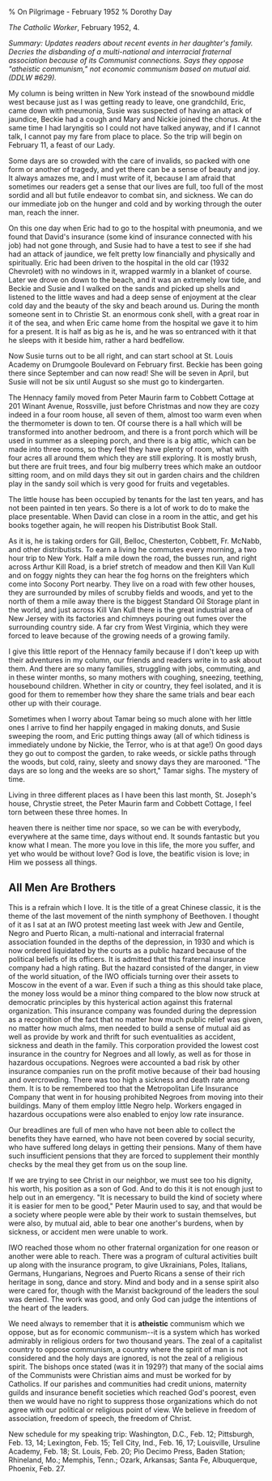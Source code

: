 % On Pilgrimage - February 1952
% Dorothy Day

*The Catholic Worker*, February 1952, 4.

*Summary: Updates readers about recent events in her daughter's family.
Decries the disbanding of a multi-national and interracial fraternal
association because of its Communist connections. Says they oppose
"atheistic communism," not economic communism based on mutual aid. (DDLW
\#629).*

My column is being written in New York instead of the snowbound middle
west because just as I was getting ready to leave, one grandchild, Eric,
came down with pneumonia, Susie was suspected of having an attack of
jaundice, Beckie had a cough and Mary and Nickie joined the chorus. At
the same time I had laryngitis so I could not have talked anyway, and if
I cannot talk, I cannot pay my fare from place to place. So the trip
will begin on February 11, a feast of our Lady.

Some days are so crowded with the care of invalids, so packed with one
form or another of tragedy, and yet there can be a sense of beauty and
joy. It always amazes me, and I must write of it, because I am afraid
that sometimes our readers get a sense that our lives are full, too full
of the most sordid and all but futile endeavor to combat sin, and
sickness. We can do our immediate job on the hunger and cold and by
working through the outer man, reach the inner.

On this one day when Eric had to go to the hospital with pneumonia, and
we found that David's insurance (some kind of insurance connected with
his job) had not gone through, and Susie had to have a test to see if
she had had an attack of jaundice, we felt pretty low financially and
physically and spiritually. Eric had been driven to the hospital in the
old car (1932 Chevrolet) with no windows in it, wrapped warmly in a
blanket of course. Later we drove on down to the beach, and it was an
extremely low tide, and Beckie and Susie and I walked on the sands and
picked up shells and listened to the little waves and had a deep sense
of enjoyment at the clear cold day and the beauty of the sky and beach
around us. During the month someone sent in to Christie St. an enormous
conk shell, with a great roar in it of the sea, and when Eric came home
from the hospital we gave it to him for a present. It is half as big as
he is, and he was so entranced with it that he sleeps with it beside
him, rather a hard bedfellow.

Now Susie turns out to be all right, and can start school at St. Louis
Academy on Drumgoole Boulevard on February first. Beckie has been going
there since September and can now read! She will be seven in April, but
Susie will not be six until August so she must go to kindergarten.

The Hennacy family moved from Peter Maurin farm to Cobbett Cottage at
201 Winant Avenue, Rossville, just before Christmas and now they are
cozy indeed in a four room house, all seven of them, almost too warm
even when the thermometer is down to ten. Of course there is a hall
which will be transformed into another bedroom, and there is a front
porch which will be used in summer as a sleeping porch, and there is a
big attic, which can be made into three rooms, so they feel they have
plenty of room, what with four acres all around them which they are
still exploring. It is mostly brush, but there are fruit trees, and four
big mulberry trees which make an outdoor sitting room, and on mild days
they sit out in garden chairs and the children play in the sandy soil
which is very good for fruits and vegetables.

The little house has been occupied by tenants for the last ten years,
and has not been painted in ten years. So there is a lot of work to do
to make the place presentable. When David can close in a room in the
attic, and get his books together again, he will reopen his Distributist
Book Stall.

As it is, he is taking orders for Gill, Belloc, Chesterton, Cobbett, Fr.
McNabb, and other distributists. To earn a living he commutes every
morning, a two hour trip to New York. Half a mile down the road, the
busses run, and right across Arthur Kill Road, is a brief stretch of
meadow and then Kill Van Kull and on foggy nights they can hear the fog
horns on the freighters which come into Socony Port nearby. They live on
a road with few other houses, they are surrounded by miles of scrubby
fields and woods, and yet to the north of them a mile away there is the
biggest Standard Oil Storage plant in the world, and just across Kill
Van Kull there is the great industrial area of New Jersey with its
factories and chimneys pouring out fumes over the surrounding country
side. A far cry from West Virginia, which they were forced to leave
because of the growing needs of a growing family.

I give this little report of the Hennacy family because if I don't keep
up with their adventures in my column, our friends and readers write in
to ask about them. And there are so many families, struggling with jobs,
commuting, and in these winter months, so many mothers with coughing,
sneezing, teething, housebound children. Whether in city or country,
they feel isolated, and it is good for them to remember how they share
the same trials and bear each other up with their courage.

Sometimes when I worry about Tamar being so much alone with her little
ones I arrive to find her happily engaged in making donuts, and Susie
sweeping the room, and Eric putting things away (all of which tidiness
is immediately undone by Nickie, the Terror, who is at that age!) On
good days they go out to compost the garden, to rake weeds, or sickle
paths through the woods, but cold, rainy, sleety and snowy days they are
marooned. "The days are so long and the weeks are so short," Tamar
sighs. The mystery of time.

Living in three different places as I have been this last month, St.
Joseph's house, Chrystie street, the Peter Maurin farm and Cobbett
Cottage, I feel torn between these three homes. In

heaven there is neither time nor space, so we can be with everybody,
everywhere at the same time, days without end. It sounds fantastic but
you know what I mean. The more you love in this life, the more you
suffer, and yet who would be without love? God is love, the beatific
vision is love; in Him we possess all things.

All Men Are Brothers
--------------------

This is a refrain which I love. It is the title of a great Chinese
classic, it is the theme of the last movement of the ninth symphony of
Beethoven. I thought of it as I sat at an IWO protest meeting last week
with Jew and Gentile, Negro and Puerto Rican, a multi-national and
interracial fraternal association founded in the depths of the
depression, in 1930 and which is now ordered liquidated by the courts as
a public hazard because of the political beliefs of its officers. It is
admitted that this fraternal insurance company had a high rating. But
the hazard consisted of the danger, in view of the world situation, of
the IWO officials turning over their assets to Moscow in the event of a
war. Even if such a thing as this should take place, the money loss
would be a minor thing compared to the blow now struck at democratic
principles by this hysterical action against this fraternal
organization. This insurance company was founded during the depression
as a recognition of the fact that no matter how much public relief was
given, no matter how much alms, men needed to build a sense of mutual
aid as well as provide by work and thrift for such eventualities as
accident, sickness and death in the family. This corporation provided
the lowest cost insurance in the country for Negroes and all lowly, as
well as for those in hazardous occupations. Negroes were accounted a bad
risk by other insurance companies run on the profit motive because of
their bad housing and overcrowding. There was too high a sickness and
death rate among them. It is to be remembered too that the Metropolitan
Life Insurance Company that went in for housing prohibited Negroes from
moving into their buildings. Many of them employ little Negro help.
Workers engaged in hazardous occupations were also enabled to enjoy low
rate insurance.

Our breadlines are full of men who have not been able to collect the
benefits they have earned, who have not been covered by social security,
who have suffered long delays in getting their pensions. Many of them
have such insufficient pensions that they are forced to supplement their
monthly checks by the meal they get from us on the soup line.

If we are trying to see Christ in our neighbor, we must see too his
dignity, his worth, his position as a son of God. And to do this it is
not enough just to help out in an emergency. "It is necessary to build
the kind of society where it is easier for men to be good," Peter Maurin
used to say, and that would be a society where people were able by their
work to sustain themselves, but were also, by mutual aid, able to bear
one another's burdens, when by sickness, or accident men were unable to
work.

IWO reached those whom no other fraternal organization for one reason or
another were able to reach. There was a program of cultural activities
built up along with the insurance program, to give Ukrainians, Poles,
Italians, Germans, Hungarians, Negroes and Puerto Ricans a sense of
their rich heritage in song, dance and story. Mind and body and in a
sense spirit also were cared for, though with the Marxist background of
the leaders the soul was denied. The work was good, and only God can
judge the intentions of the heart of the leaders.

We need always to remember that it is **atheistic** communism which we
oppose, but as for economic communism--it is a system which has worked
admirably in religious orders for two thousand years. The zeal of a
capitalist country to oppose communism, a country where the spirit of
man is not considered and the holy days are ignored, is not the zeal of
a religious spirit. The bishops once stated (was it in 1929?) that many
of the social aims of the Communists were Christian aims and must be
worked for by Catholics. If our parishes and communities had credit
unions, maternity guilds and insurance benefit societies which reached
God's poorest, even then we would have no right to suppress those
organizations which do not agree with our political or religious point
of view. We believe in freedom of association, freedom of speech, the
freedom of Christ.

New schedule for my speaking trip: Washington, D.C., Feb. 12;
Pittsburgh, Feb. 13, 14; Lexington, Feb. 15; Tell City, Ind., Feb. 16,
17; Louisville, Ursuline Academy, Feb. 18; St. Louis, Feb. 20; Pio
Decimo Press, Baden Station; Rhineland, Mo.; Memphis, Tenn.; Ozark,
Arkansas; Santa Fe, Albuquerque, Phoenix, Feb. 27.
